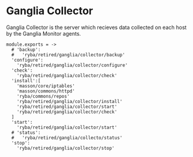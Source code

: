 
# Ganglia Collector

Ganglia Collector is the server which recieves data collected on each
host by the Ganglia Monitor agents.

    module.exports = ->
      # 'backup':
      #   'ryba/retired/ganglia/collector/backup'
      'configure':
        'ryba/retired/ganglia/collector/configure'
      'check':
        'ryba/retired/ganglia/collector/check'
      'install':[
        'masson/core/iptables'
        'masson/commons/httpd'
        'ryba/commons/repos'
        'ryba/retired/ganglia/collector/install'
        'ryba/retired/ganglia/collector/start'
        'ryba/retired/ganglia/collector/check'
      ]
      'start':
        'ryba/retired/ganglia/collector/start'
      # 'status':
      #   'ryba/retired/ganglia/collecto/status'
      'stop':
        'ryba/retired/ganglia/collector/stop'
